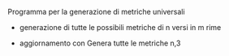 Programma per la generazione di metriche universali
* generazione di tutte le possibili metriche di n versi in m rime

* aggiornamento con Genera tutte le metriche n,3
